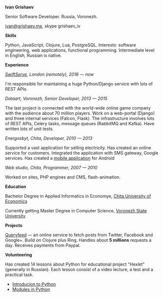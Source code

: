 **Ivan Grishaev**

Senior Software Developer. Russia, Voronezh.

ivan@grishaev.me, skype grishaev_iv

**Skills**

Python, JavaScript, Clojure, Lua, PostgreSQL. Interests: software
engineering, web applications, functional programming. Intermediate
level in English, Russian is native.


**Experience**

*[SwiftServe](http://www.swiftserve.com/en/), London (remotely), 2016 — now*

I'm responsible for maintaining a huge Python/Django service with lots
of REST APIs.


*Dataart, Voronezh, Senior Developer, 2013 — 2015*

The last project is connected with the world-wide online game company
with the audience about 70 million players. Work on a web-portal
(Django) and three internal services (Falcon, Flask). The
infrastructure involves lots of REST APIs, Celery tasks, message
queues (RabbitMQ and Kafka). Have written lots of unit tests.


*Energosbyt, Chita, Developer, 2010 — 2013*

Supported a vast application for selling electricity. Has created an
online service for customers. Integrated the application with SMS
gateway, Google services. Has created a
[mobile application](https://play.google.com/store/apps/details?id=com.esbyt.android.lk)
for Android

*Web studio, Chita, Programmer, 2007 — 2010*

Worked on sites, PHP engines and CMS, flash-animation.

**Education**

Bachelor Degree in Applied Informatics in Economye,
[Chita University of Economics](http://narhoz-chita.ru/)

Currently getting Master Degree in Computer Science,
[Voronezh State University](http://www.vsu.ru/)

**Projects**

[Queryfeed](https://queryfeed.net/) — an online service to fetch posts
from Twitter, Facebook and Google+. Build on Clojure plus
Ring. Handles about **5 millions** requests a day. Receives payments from
Paypal.


**Volunteering**

Has created 14 lessons about Python for educational project "Hexlet"
(generally in Russian). Each lesson consist of a video lecture, a test
and a practical task.

- [Introducion to Python](https://ru.hexlet.io/courses/python_101)
- [Modules in Python](https://ru.hexlet.io/courses/python-modules)
